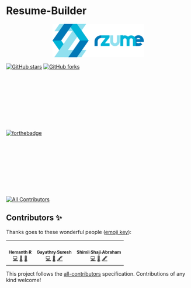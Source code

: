 # Resume-Builder

<p align="center">
<img alt="resume builder" src="./src/assets/images/svg/logo_with_text.svg" width="250px" />
</p>

[![GitHub stars](https://img.shields.io/github/stars/hhhrrrttt222111/resume-builder?color=ff69b4&style=flatsquare)](https://github.com/hhhrrrttt222111/resume-builder/stargazers)
[![GitHub forks](https://img.shields.io/github/forks/hhhrrrttt222111/resume-builder?color=blueviolet&style=flatsquare)](https://github.com/hhhrrrttt222111/resume-builder/network)

<br><br><br><br><br><br><br><br>


[![forthebadge](https://forthebadge.com/images/badges/powered-by-coffee.svg)](https://forthebadge.com)



<br><br><br><br><br><br><br><br>



<!-- ALL-CONTRIBUTORS-BADGE:START - Do not remove or modify this section -->
[![All Contributors](https://img.shields.io/badge/all_contributors-3-orange.svg?style=flat-square)](#contributors-)
<!-- ALL-CONTRIBUTORS-BADGE:END -->

## Contributors ✨

Thanks goes to these wonderful people ([emoji key](https://allcontributors.org/docs/en/emoji-key)):

<!-- ALL-CONTRIBUTORS-LIST:START - Do not remove or modify this section -->
<!-- prettier-ignore-start -->
<!-- markdownlint-disable -->
<table>
  <tr>
    <td align="center"><a href="https://hhhrrrttt222111.web.app/"><img src="https://avatars.githubusercontent.com/u/43471295?v=4?s=100" width="100px;" alt=""/><br /><sub><b>Hemanth R</b></sub></a><br /><a href="https://github.com/hhhrrrttt222111/resume-builder/commits?author=hhhrrrttt222111" title="Code">💻</a> <a href="#design-hhhrrrttt222111" title="Design">🎨</a> <a href="#maintenance-hhhrrrttt222111" title="Maintenance">🚧</a></td>
        <td align="center"><a href="https://iamgayathrysuresh.web.app/"><img src="https://avatars.githubusercontent.com/u/62144916?v=4?s=100" width="100px;" alt=""/><br /><sub><b>Gayathry Suresh</b></sub></a><br /><a href="https://github.com/hhhrrrttt222111/resume-builder/commits?author=Gayathry17" title="Code">💻</a> <a href="#design-Gayathry17" title="Design">🎨</a> <a href="#content-Gayathry17" title="Content">🖋</a></td>
    <td align="center"><a href="https://github.com/ShimilSAbraham"><img src="https://avatars.githubusercontent.com/u/62107737?v=4?s=100" width="100px;" alt=""/><br /><sub><b>Shimil Shaji Abraham</b></sub></a><br /><a href="https://github.com/hhhrrrttt222111/resume-builder/commits?author=ShimilSAbraham" title="Code">💻</a> <a href="#design-ShimilSAbraham" title="Design">🎨</a> <a href="#content-ShimilSAbraham" title="Content">🖋</a></td>
  </tr>
</table>

<!-- markdownlint-restore -->
<!-- prettier-ignore-end -->

<!-- ALL-CONTRIBUTORS-LIST:END -->

This project follows the [all-contributors](https://github.com/all-contributors/all-contributors) specification. Contributions of any kind welcome!
